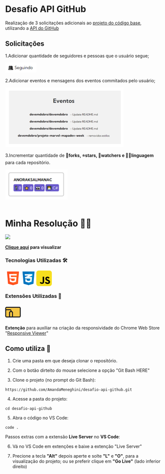 # Desafio API GitHub
Realização de 3 solicitações adicionais ao [projeto do código base](https://github.com/AmandaMeneghini/projeto-inicial-fetch-github-api.git), utilizando a [API do GitHub](https://docs.github.com/pt/rest/users/users?apiVersion=2022-11-28#get-a-user)

## Solicitações

1.Adicionar quantidade de seguidores e pessoas que o usuário segue;


<img src="./src/images/readme/design/demo-following.png" style="max-width: 100px">

2.Adicionar eventos e mensagens dos eventos commitados pelo usuário;


<img src="./src/images/readme/design/demo-user-events.png">

3.Incrementar quantidade de **🍴forks, ⭐stars, 👀watchers e 👨‍💻linguagem** para cada repositório.

<img src="./src/images/readme/design/demo-datails-repositorie.png" style="max-width: 200px">

<br>
<br>

# Minha Resolução 👩‍💻

<img src="./src/images/readme/demo/demo-final.gif">

**[Clique aqui](https://amandameneghini.github.io/desafio-api-github/) para visualizar**

### Tecnologias Utilizadas 🛠

<div style="display: flex">
    <img src="./src/images/readme/icons/logo-html-5-1536.png" style="width: 50px" alt="logo HTML">
    <img src="./src/images/readme/icons/logo-css-3-2048.png" style="width: 50px" alt="logo CSS">
    <img src="./src/images/readme/icons/javascript_icon_130900.png" style="width: 50px" alt="logo JavaScript">
</div>

### Extensões Utilizadas 🎨

<img src="./src/images/readme/icons/responsive-viewer.png" style="width: 50px; margin-right: 10px" alt="Responsive Viewer">

**Extenção** para auxiliar na criação da responsividade do Chrome Web Store "[Responsive Viewer](https://chromewebstore.google.com/detail/responsive-viewer/inmopeiepgfljkpkidclfgbgbmfcennb)" 

## Como utiliza 🤔

1. Crie uma pasta em que deseja clonar o repositório.

2. Com o botão dirteito do mouse selecione a opção "Git Bash HERE"

3. Clone o projeto (no prompt do Git Bash):

```
https://github.com/AmandaMeneghini/desafio-api-github.git
```

4. Acesse a pasta do projeto:

```
cd desafio-api-github
```

5. Abra o código no VS Code:

```
code .
```

Passos extras com a extensão **Live Server** no **VS Code**:

6. Vá no VS Code em extenções e baixe a extenção "Live Server"

7. Precione a tecla **"Alt"** depois aperte e solte **"L"** e **"O"**, para a visualização do projeto; ou se preferir clique em **"Go Live"** (lado inferior direito)